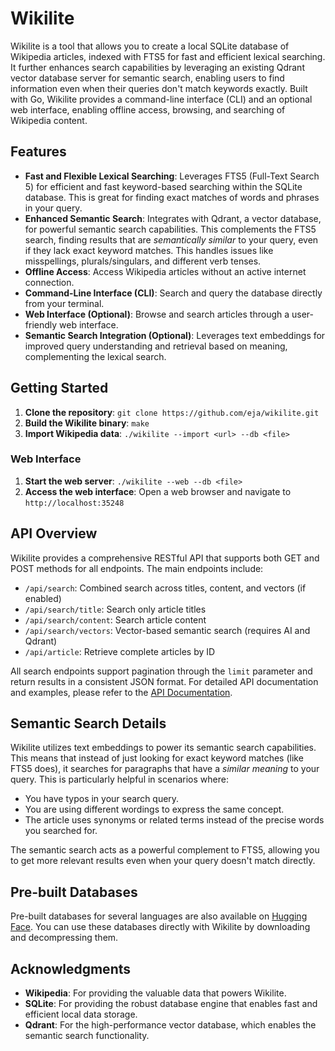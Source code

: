 # Wikilite

Wikilite is a tool that allows you to create a local SQLite database of Wikipedia articles, indexed with FTS5 for fast and efficient lexical searching. It further enhances search capabilities by leveraging an existing Qdrant vector database server for semantic search, enabling users to find information even when their queries don't match keywords exactly. Built with Go, Wikilite provides a command-line interface (CLI) and an optional web interface, enabling offline access, browsing, and searching of Wikipedia content.

## Features

*   **Fast and Flexible Lexical Searching**: Leverages FTS5 (Full-Text Search 5) for efficient and fast keyword-based searching within the SQLite database. This is great for finding exact matches of words and phrases in your query.
*  **Enhanced Semantic Search**: Integrates with Qdrant, a vector database, for powerful semantic search capabilities. This complements the FTS5 search, finding results that are *semantically similar* to your query, even if they lack exact keyword matches. This handles issues like misspellings, plurals/singulars, and different verb tenses.
*   **Offline Access**: Access Wikipedia articles without an active internet connection.
*   **Command-Line Interface (CLI)**: Search and query the database directly from your terminal.
*   **Web Interface (Optional)**: Browse and search articles through a user-friendly web interface.
*   **Semantic Search Integration (Optional)**: Leverages text embeddings for improved query understanding and retrieval based on meaning, complementing the lexical search.

## Getting Started

1.  **Clone the repository**: `git clone https://github.com/eja/wikilite.git`
2.  **Build the Wikilite binary**: `make`
3.  **Import Wikipedia data**: `./wikilite --import <url> --db <file>`

### Web Interface

1.  **Start the web server**: `./wikilite --web --db <file>`
2.  **Access the web interface**: Open a web browser and navigate to `http://localhost:35248`

## API Overview

Wikilite provides a comprehensive RESTful API that supports both GET and POST methods for all endpoints. The main endpoints include:

* `/api/search`: Combined search across titles, content, and vectors (if enabled)
* `/api/search/title`: Search only article titles
* `/api/search/content`: Search article content
* `/api/search/vectors`: Vector-based semantic search (requires AI and Qdrant)
* `/api/article`: Retrieve complete articles by ID

All search endpoints support pagination through the `limit` parameter and return results in a consistent JSON format. For detailed API documentation and examples, please refer to the [API Documentation](API.md).

## Semantic Search Details

Wikilite utilizes text embeddings to power its semantic search capabilities. This means that instead of just looking for exact keyword matches (like FTS5 does), it searches for paragraphs that have a *similar meaning* to your query. This is particularly helpful in scenarios where:

*   You have typos in your search query.
*   You are using different wordings to express the same concept.
*   The article uses synonyms or related terms instead of the precise words you searched for.

The semantic search acts as a powerful complement to FTS5, allowing you to get more relevant results even when your query doesn't match directly.

## Pre-built Databases

Pre-built databases for several languages are also available on [Hugging Face](https://huggingface.co/datasets/eja/wikilite/tree/main). You can use these databases directly with Wikilite by downloading and decompressing them.


## Acknowledgments

*   **Wikipedia**: For providing the valuable data that powers Wikilite.
*   **SQLite**: For providing the robust database engine that enables fast and efficient local data storage.
*   **Qdrant**: For the high-performance vector database, which enables the semantic search functionality.
